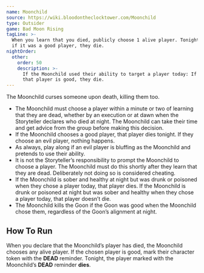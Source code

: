 ```yaml
---
name: Moonchild
source: https://wiki.bloodontheclocktower.com/Moonchild
type: Outsider
game: Bad Moon Rising
tagLine: >-
  When you learn that you died, publicly choose 1 alive player. Tonight,
  if it was a good player, they die.
nightOrder:
  other:
    order: 50
    description: >-
      If the Moonchild used their ability to target a player today: If
      that player is good, they die.
---
```


The Moonchild curses someone upon death, killing them too.

- The Moonchild must choose a player within a minute or two of learning
  that they are dead, whether by an execution or at dawn when the
  Storyteller declares who died at night. The Moonchild can take their
  time and get advice from the group before making this decision.
- If the Moonchild chooses a good player, that player dies tonight. If
  they choose an evil player, nothing happens.
- As always, play along if an evil player is bluffing as the Moonchild
  and pretends to use their ability.
- It is not the Storyteller’s responsibility to prompt the Moonchild to
  choose a player. The Moonchild must do this shortly after they learn
  that they are dead. Deliberately not doing so is considered cheating.
- If the Moonchild is sober and healthy at night but was drunk or
  poisoned when they chose a player today, that player dies. If the
  Moonchild is drunk or poisoned at night but was sober and healthy when
  they chose a player today, that player doesn’t die.
- The Moonchild kills the Goon if the Goon was good when the Moonchild
  chose them, regardless of the Goon’s alignment at night.

## How To Run

When you declare that the Moonchild’s player has died, the Moonchild
chooses any alive player. If the chosen player is good, mark their
character token with the **DEAD** reminder. Tonight, the player marked
with the Moonchild’s **DEAD** reminder **dies**.
